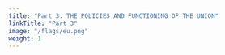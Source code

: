```yaml
---
title: "Part 3: THE POLICIES AND FUNCTIONING OF THE UNION"
linkTitle: "Part 3"
image: "/flags/eu.png"
weight: 1
---
```

